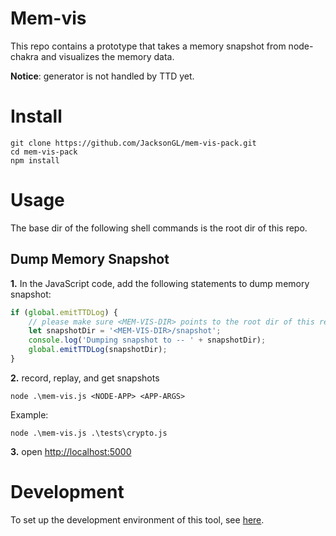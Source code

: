 # Mem-vis

This repo contains a prototype that takes a memory snapshot from node-chakra and visualizes the memory data.

**Notice**: generator is not handled by TTD yet.

# Install

```
git clone https://github.com/JacksonGL/mem-vis-pack.git
cd mem-vis-pack
npm install
```

# Usage

The base dir of the following shell commands is the root dir of this repo.

## Dump Memory Snapshot

  **1.** In the JavaScript code, add the following statements to dump memory snapshot:

```javascript
if (global.emitTTDLog) {
    // please make sure <MEM-VIS-DIR> points to the root dir of this repo
    let snapshotDir = '<MEM-VIS-DIR>/snapshot';
    console.log('Dumping snapshot to -- ' + snapshotDir);
    global.emitTTDLog(snapshotDir);
}
```

  **2.** record, replay, and get snapshots

```
node .\mem-vis.js <NODE-APP> <APP-ARGS>
```

Example:

```
node .\mem-vis.js .\tests\crypto.js
```
  
  **3.** open [http://localhost:5000](http://localhost:5000)


# Development

To set up the development environment of this tool, see [here](https://github.com/JacksonGL/memo-vis).